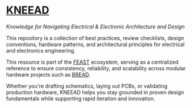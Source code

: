 # [KNEEAD](https://feastorg.github.io/KNEEAD/)

_Knowledge for Navigating Electrical & Electronic Architecture and Design_

This repository is a collection of best practices, review checklists, design conventions, hardware patterns, and architectural principles for electrical and electronics engineering.

This resource is part of the [FEAST](https://github.com/FEASTorg/feast) ecosystem, serving as a centralized reference to ensure consistency, reliability, and scalability across modular hardware projects such as [BREAD](https://github.com/FEASTorg/BREAD).

Whether you're drafting schematics, laying out PCBs, or validating production hardware, KNEEAD helps you stay grounded in proven design fundamentals while supporting rapid iteration and innovation.
